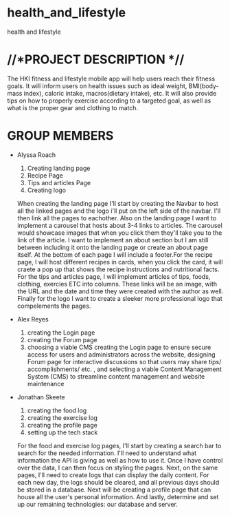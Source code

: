 # health_and_lifestyle
  health and lifestyle

# //*PROJECT DESCRIPTION *//
  The HKI fitness and lifestyle mobile app will help users reach their fitness goals.
  It will inform users on health issues such as ideal weight, BMI(body-mass index), caloric
  intake, macros(dietary intake), etc. It will also provide tips on how to properly exercise
  according to a targeted goal, as well as what is the proper gear and clothing to match.

# GROUP MEMBERS
  * Alyssa Roach
    1. Creating landing page
    2. Recipe Page
    3. Tips and articles Page
    4. Creating logo

     When creating the landing page I'll start by creating the Navbar to host all the linked pages and the logo i'll put on the left side of the navbar. I'll then
    link all the pages to eachother. Also on the landing page I want to implement a carousel that hosts about 3-4 links to articles. The carousel would showcase        images that when you click them they'll take you to the link of the article. I want to implement an about section but I am still between including it onto the      landing page or create an about page itself. At the bottom of each page I will include a footer.For the recipe page, I will host different recipes in cards,        when you click the card, it will craete a pop up that shows the recipe instructions and nutritional facts. For the tips and articles page, I will implement         articles of tips, foods, clothing, exercies ETC into columns. These links will be an image, with the URL and the date and time they were created with the           author as well. Finally for the logo I want to create a sleeker more professional logo that compelements the pages. 
      
  * Alex Reyes 
    1. creating the Login page
    2. creating the Forum page
    3. choosing a viable CMS
    creating the Login page to ensure secure access for users and administrators across the website, designing Forum page for interactive discussions so that users may share tips/ accomplishments/ etc. , and selecting a viable Content Management System (CMS) to streamline content management and website maintenance

  * Jonathan Skeete
    1. creating the food log
    2. creating the exercise log
    3. creating the profile page
    4. setting up the tech stack
    
    For the food and exercise log pages, I'll start by creating a search bar to search for the needed information. I'll need to understand what information the API is giving as well as how to use it. Once I have control over the data, I can then focus on styling the pages. Next, on the same pages, I'll need to create logs that can display the daily content. For each new day, the logs should be cleared, and all previous days should be stored in a database. Next will be creating a profile page that can house all the user's personal information. And lastly, determine and set up our remaining technologies: our database and server.

   
